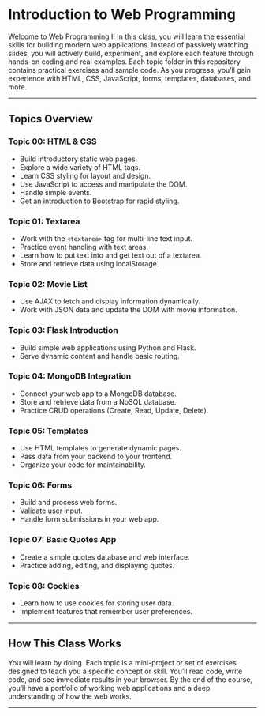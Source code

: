# Introduction to Web Programming

Welcome to Web Programming I! In this class, you will learn the essential skills for building modern web applications. Instead of passively watching slides, you will actively build, experiment, and explore each feature through hands-on coding and real examples. Each topic folder in this repository contains practical exercises and sample code. As you progress, you’ll gain experience with HTML, CSS, JavaScript, forms, templates, databases, and more.

---

## Topics Overview

### Topic 00: HTML & CSS
- Build introductory static web pages.
- Explore a wide variety of HTML tags.
- Learn CSS styling for layout and design.
- Use JavaScript to access and manipulate the DOM.
- Handle simple events.
- Get an introduction to Bootstrap for rapid styling.

### Topic 01: Textarea
- Work with the `<textarea>` tag for multi-line text input.
- Practice event handling with text areas.
- Learn how to put text into and get text out of a textarea.
- Store and retrieve data using localStorage.

### Topic 02: Movie List
- Use AJAX to fetch and display information dynamically.
- Work with JSON data and update the DOM with movie information.

### Topic 03: Flask Introduction
- Build simple web applications using Python and Flask.
- Serve dynamic content and handle basic routing.

### Topic 04: MongoDB Integration
- Connect your web app to a MongoDB database.
- Store and retrieve data from a NoSQL database.
- Practice CRUD operations (Create, Read, Update, Delete).

### Topic 05: Templates
- Use HTML templates to generate dynamic pages.
- Pass data from your backend to your frontend.
- Organize your code for maintainability.

### Topic 06: Forms
- Build and process web forms.
- Validate user input.
- Handle form submissions in your web app.

### Topic 07: Basic Quotes App
- Create a simple quotes database and web interface.
- Practice adding, editing, and displaying quotes.

### Topic 08: Cookies
- Learn how to use cookies for storing user data.
- Implement features that remember user preferences.

---

## How This Class Works

You will learn by doing. Each topic is a mini-project or set of exercises designed to teach you a specific concept or skill. You’ll read code, write code, and see immediate results in your browser. By the end of the course, you’ll have a portfolio of working web applications and a deep understanding of how the web works.

---
